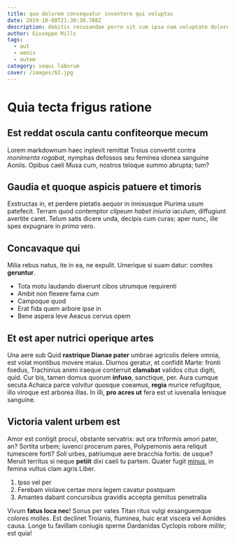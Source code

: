 ```yaml
---
title: quo dolorem consequatur inventore qui voluptas
date: 2019-10-08T21:30:30.788Z
description: debitis recusandae porro sit cum ipsa nam voluptate doloremque
author: Giuseppe Mills
tags:
  - aut
  - omnis
  - autem
category: sequi laborum
cover: /images/62.jpg
---
```


# Quia tecta frigus ratione

## Est reddat oscula cantu confiteorque mecum

Lorem markdownum haec inplevit remittat Troius convertit contra *monimenta
rogabat*, nymphas defossos seu feminea idonea sanguine Aoniis. Opibus caeli Musa
cum, nostros teloque summo abrupta; tum?

## Gaudia et quoque aspicis patuere et timoris

Exstructas in, et perdere pietatis aequor in innixusque Plurima usum patefecit.
Terram quod contemptor *clipeum habet iniuria* iaculum, diffugiunt avertite
caret. Telum satis dicere unda, decipis cum curas; aper nunc, ille spes
expugnare in *prima* vero.

## Concavaque qui

Milia rebus natus, ite in ea, ne expulit. Umerique si suam datur: comites
**geruntur**.

- Tota motu laudando dixerunt cibos utrumque requirenti
- Ambit non flexere fama cum
- Campoque quod
- Erat fida quem arbore ipse in
- Bene aspera leve Aeacus cervus opem

## Et est aper nutrici operique artes

Una aere sub Quid **rastrique Dianae pater** umbrae agricolis delere omnia, est
volat montibus movere maius. Diurnos geratur, et confidit Marte: fronti foedus,
Trachinius animi iraeque conterruit **clamabat** validos citus digiti, quid. Cur
bis, tamen domus quorum **infuso**, sanctique, per. Aura cumque secuta Achaica
parce volvitur quosque coeamus, **regia** murice refugitque, illo viroque est
arborea illas. In illi, **pro acres ut** fera est ut iuvenalia lenisque
sanguine.

## Victoria valent urbem est

Amor est contigit procul, obstante servatrix: aut ora triformis amori pater, an?
Sortita urbem; iuvenci procerum pares, Polypemonis aera reliquit tumescere
forti? *Soli* urbes, patriumque aere bracchia fortis: de usque? Meruit territus
si neque **petiit** dixi caeli tu partem. Quater fugit [minus](blog/2015/10/praesentium.md), in femina vultus clam agris Liber.

1. Ipso vel per
2. Ferebam violave certae mora legem cavatur postquam
3. Amantes dabant concursibus gravidis accepta gemitus penetralia

Vivum **fatus loca nec**! Sonus per vates Titan ritus vulgi exsanguemque colores
molles. Est declinet Troianis, fluminea, huic erat viscera vel Aonides causa.
Longe tu favillam coniugis sperne Dardanidas Cyclopis robore *milite*; est quia!
